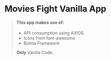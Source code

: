 # Movies Fight Vanilla App

> #### This app makes use of:
>
> - API consumption using AXIOS. 
> - Icons from font-awesome
> - Bulma Framework
>
>  **Only** Vanilla Code.
